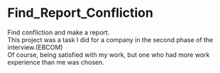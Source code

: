 # Find_Report_Confliction
Find confliction and make a report. <br />
This project was a task I did for a company in the second phase of the interview.(EBCOM) <br />
Of course, being satisfied with my work, but one who had more work experience than me was chosen.
